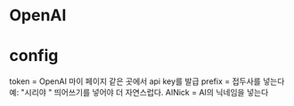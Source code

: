 # OpenAI

# config
token = OpenAI 마이 페이지 같은 곳에서 api key를 발급
prefix = 접두사를 넣는다 예: "시리야 " 띄어쓰기를 넣어야 더 자연스럽다.
AINick = AI의 닉네임을 넣는다
